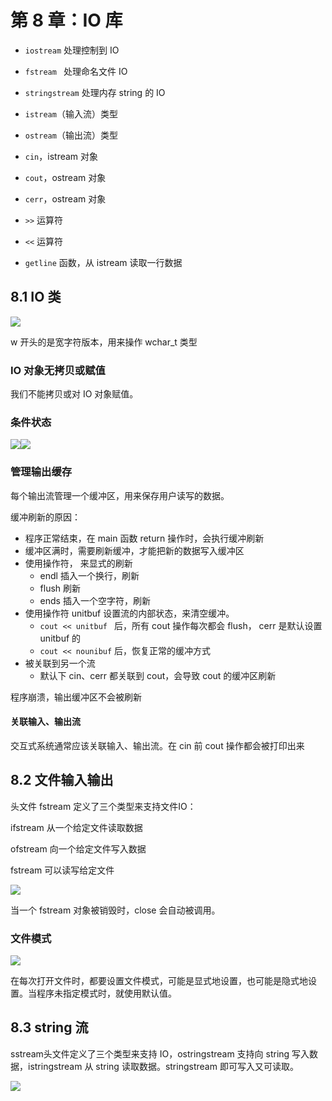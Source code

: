 # 第 8 章：IO 库

- `iostream` 处理控制到 IO
- `fstream ` 处理命名文件 IO
- `stringstream` 处理内存 string 的 IO



- `istream`（输入流）类型
- `ostream`（输出流）类型
- `cin`，istream 对象
- `cout`，ostream 对象
- `cerr`，ostream 对象
- `>>` 运算符
- `<<` 运算符
- `getline` 函数，从 istream 读取一行数据

## 8.1 IO 类

![](https://file.wangsijie.top/blog/202211180914624.jpeg)

w 开头的是宽字符版本，用来操作 wchar_t 类型

### IO 对象无拷贝或赋值

我们不能拷贝或对 IO 对象赋值。



### 条件状态

![](https://file.wangsijie.top/blog/202211210928196.jpeg)![](https://file.wangsijie.top/blog/202211210928967.jpeg)

### 管理输出缓存

每个输出流管理一个缓冲区，用来保存用户读写的数据。

缓冲刷新的原因：

- 程序正常结束，在 main 函数 return 操作时，会执行缓冲刷新
- 缓冲区满时，需要刷新缓冲，才能把新的数据写入缓冲区
- 使用操作符， 来显式的刷新
  - endl 插入一个换行，刷新
  - flush 刷新
  - ends 插入一个空字符，刷新
- 使用操作符 unitbuf 设置流的内部状态，来清空缓冲。
  - `cout << unitbuf ` 后，所有 cout 操作每次都会 flush， cerr 是默认设置 unitbuf 的
  - `cout << nounibuf` 后，恢复正常的缓冲方式
- 被关联到另一个流
  - 默认下 cin、cerr 都关联到 cout，会导致 cout 的缓冲区刷新



程序崩溃，输出缓冲区不会被刷新



#### 关联输入、输出流

交互式系统通常应该关联输入、输出流。在 cin 前 cout 操作都会被打印出来



## 8.2 文件输入输出

头文件 fstream 定义了三个类型来支持文件IO：

ifstream 从一个给定文件读取数据

ofstream 向一个给定文件写入数据

fstream 可以读写给定文件

![](https://file.wangsijie.top/blog/202211280920737.jpeg)

当一个 fstream 对象被销毁时，close 会自动被调用。



### 文件模式

![](https://file.wangsijie.top/blog/202211290937725.jpeg)

在每次打开文件时，都要设置文件模式，可能是显式地设置，也可能是隐式地设置。当程序未指定模式时，就使用默认值。



## 8.3 string 流

sstream头文件定义了三个类型来支持 IO，ostringstream 支持向 string 写入数据，istringstream 从 string 读取数据。stringstream 即可写入又可读取。

![](https://file.wangsijie.top/blog/202212010937185.jpeg)

